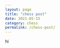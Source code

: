 ```yaml
---
layout: page
title: "chess post"
date: 2021-05-15
category: chess
permalink: /chess-post/
---
```


hi
